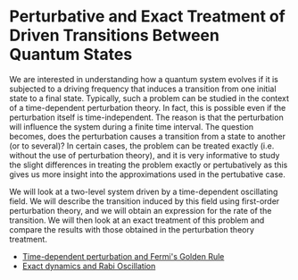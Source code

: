 # Perturbative and Exact Treatment of Driven Transitions Between Quantum States

We are interested in understanding how a quantum system evolves if it is subjected to a driving frequency that induces a transition from 
one initial state to a final state. Typically, such a problem can be studied in the context of a time-dependent perturbation theory. In fact, 
this is possible even if the perturbation itself is time-independent. The reason is that the perturbation will influence the system during
a finite time interval. The question becomes, does the perturbation causes a transition from a state to another (or to several)? In certain 
cases, the problem can be treated exactly (i.e. without the use of perturbation theory), and it is very informative to study the slight 
differences in treating the problem exactly or pertubatively as this gives us more insight into the approximations used in the pertubative 
case.  

We will look at a two-level system driven by a time-dependent oscillating field. We will describe the transition induced by this field using
first-order perturbation theory, and we will obtain an expression for the rate of the transition. We will then look at an exact treatment 
of this problem and compare the results with those obtained in the perturbation theory treatment. 

- [Time-dependent perturbation and Fermi's Golden Rule](goldenrule.md)
- [Exact dynamics and Rabi Oscillation](comingsoon.md)
